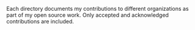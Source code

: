Each directory documents my contributions to different organizations as part of my open source work. Only accepted and acknowledged contributions are included.


